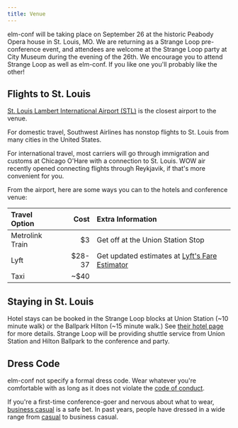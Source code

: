 ```yaml
---
title: Venue
---
```


elm-conf will be taking place on September 26 at the historic Peabody Opera house in St. Louis, MO.
We are returning as a Strange Loop pre-conference event, and attendees are welcome at the Strange Loop party at City Museum during the evening of the 26th.
We encourage you to attend Strange Loop as well as elm-conf.
If you like one you'll probably like the other!

## Flights to St. Louis

[St. Louis Lambert International Airport (STL)](https://www.flystl.com/flights-and-airlines/airlines) is the closest airport to the venue.

For domestic travel, Southwest Airlines has nonstop flights to St. Louis from many cities in the United States.

For international travel, most carriers will go through immigration and customs at Chicago O'Hare with a connection to St. Louis.
WOW air recently opened connecting flights through Reykjavik, if that's more convenient for you.

From the airport, here are some ways you can to the hotels and conference venue:

| Travel Option | Cost | Extra Information |
|:-|-:|:-|
| Metrolink Train | $3 | Get off at the Union Station Stop |
| Lyft | $28-37 | Get updated estimates at [Lyft's Fare Estimator](https://www.lyft.com/fare-estimate) |
| Taxi | ~$40 | |

## Staying in St. Louis

Hotel stays can be booked in the Strange Loop blocks at Union Station (~10 minute walk) or the Ballpark Hilton (~15 minute walk.)
See [their hotel page](https://thestrangeloop.com/register.html) for more details.
Strange Loop will be providing shuttle service from Union Station and Hilton Ballpark to the conference and party.

## Dress Code

elm-conf not specify a formal dress code.
Wear whatever you're comfortable with as long as it does not violate the [code of conduct](https://thestrangeloop.com/policies.html).

If you're a first-time conference-goer and nervous about what to wear, [business casual](https://en.wikipedia.org/wiki/Business_casual) is a safe bet.
In past years, people have dressed in a wide range from [casual](https://en.wikipedia.org/wiki/Casual) to business casual.
